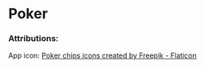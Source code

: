 # Poker

### Attributions:
App icon: <a href="https://www.flaticon.com/free-icons/poker-chips" title="poker chips icons">Poker chips icons created by Freepik - Flaticon</a> 
